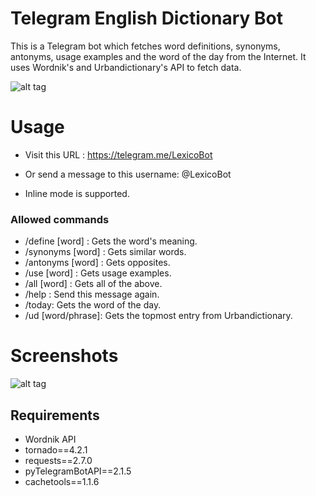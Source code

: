 Telegram English Dictionary Bot
===============================

This is a Telegram bot which fetches word definitions, synonyms, antonyms, usage examples and the word of the day from the Internet.
It uses Wordnik's and Urbandictionary's API to fetch data. 

![alt tag](http://i.imgur.com/Jhvxues.png)

Usage
=====

* Visit this URL : https://telegram.me/LexicoBot 

* Or send a message to this username: @LexicoBot

* Inline mode is supported. 

### Allowed commands
* /define [word] : Gets the word's meaning.
* /synonyms [word] : Gets similar words.
* /antonyms [word] : Gets opposites.
* /use [word] : Gets usage examples. 
* /all [word] : Gets all of the above.
* /help : Send this message again.
* /today: Gets the word of the day.
* /ud [word/phrase]: Gets the topmost entry from Urbandictionary.

Screenshots
===============

![alt tag](http://i.imgur.com/5bJNzkC.gif)

Requirements
------------

* Wordnik API
* tornado==4.2.1
* requests==2.7.0
* pyTelegramBotAPI==2.1.5
* cachetools==1.1.6
